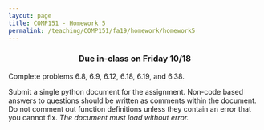 ```yaml
---
layout: page
title: COMP151 - Homework 5
permalink: /teaching/COMP151/fa19/homework/homework5
---
```


<h3 align="center">
 Due in-class on Friday 10/18
</h3>

Complete problems 6.8, 6.9, 6.12, 6.18, 6.19, and 6.38.

Submit a single python document for the assignment. Non-code based answers to questions should be written as comments within the document. Do not comment out function definitions unless they contain an error that you cannot fix. *The document must load without error.*
